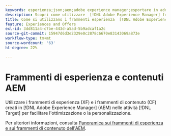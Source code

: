 ```yaml
---
keywords: esperienza;json;aem;adobe experience manager;esportare in adobe target;frammenti di esperienza;frammenti;XF
description: Scopri come utilizzare  [!DNL Adobe Experience Manager] frammenti di esperienza nelle [!DNL Adobe Target] attività.
title: Come si utilizzano i frammenti esperienza  [!DNL Adobe Experience Manager] (AEM)?
feature: Experiences and Offers
exl-id: 3dd811a4-c7be-443d-a5ad-5b9adcaf1a2c
source-git-commit: 15947d6d3e2329e0c2878c6670e83143069a873e
workflow-type: tm+mt
source-wordcount: '63'
ht-degree: 22%

---
```


# Frammenti di esperienza e contenuti AEM

Utilizzare i frammenti di esperienza (XF) e i frammenti di contenuto (CF) creati in [!DNL Adobe Experience Manager] (AEM) nelle attività [!DNL Target] per facilitare l&#39;ottimizzazione o la personalizzazione.

Per ulteriori informazioni, consulta [Panoramica sui frammenti di esperienza e sui frammenti di contenuto dell&#39;AEM](/help/main/c-integrating-target-with-mac/aem/aem-experience-and-content-fragments.md).